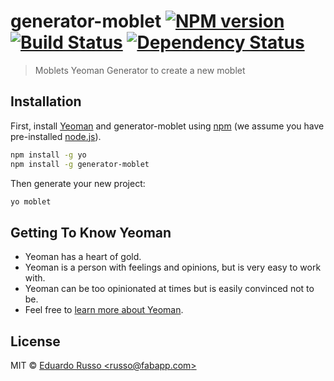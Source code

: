 # generator-moblet [![NPM version][npm-image]][npm-url] [![Build Status][travis-image]][travis-url] [![Dependency Status][daviddm-image]][daviddm-url]
> Moblets Yeoman Generator to create a new moblet

## Installation

First, install [Yeoman](http://yeoman.io) and generator-moblet using [npm](https://www.npmjs.com/) (we assume you have pre-installed [node.js](https://nodejs.org/)).

```bash
npm install -g yo
npm install -g generator-moblet
```

Then generate your new project:

```bash
yo moblet
```

## Getting To Know Yeoman

 * Yeoman has a heart of gold.
 * Yeoman is a person with feelings and opinions, but is very easy to work with.
 * Yeoman can be too opinionated at times but is easily convinced not to be.
 * Feel free to [learn more about Yeoman](http://yeoman.io/).

## License

MIT © [Eduardo Russo &lt;russo@fabapp.com&gt;](https://about.me/russoedu)


[npm-image]: https://badge.fury.io/js/generator-moblet.svg
[npm-url]: https://npmjs.org/package/generator-moblet
[travis-image]: https://travis-ci.org/https://github.com/moblets/generator-moblet.svg?branch=master
[travis-url]: https://travis-ci.org/https://github.com/moblets/generator-moblet
[daviddm-image]: https://david-dm.org/https://github.com/moblets/generator-moblet.svg?theme=shields.io
[daviddm-url]: https://david-dm.org/https://github.com/moblets/generator-moblet
